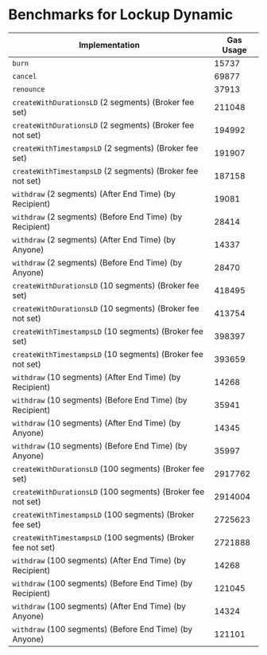 # Benchmarks for Lockup Dynamic

| Implementation                                               | Gas Usage |
| ------------------------------------------------------------ | --------- |
| `burn`                                                       | 15737     |
| `cancel`                                                     | 69877     |
| `renounce`                                                   | 37913     |
| `createWithDurationsLD` (2 segments) (Broker fee set)        | 211048    |
| `createWithDurationsLD` (2 segments) (Broker fee not set)    | 194992    |
| `createWithTimestampsLD` (2 segments) (Broker fee set)       | 191907    |
| `createWithTimestampsLD` (2 segments) (Broker fee not set)   | 187158    |
| `withdraw` (2 segments) (After End Time) (by Recipient)      | 19081     |
| `withdraw` (2 segments) (Before End Time) (by Recipient)     | 28414     |
| `withdraw` (2 segments) (After End Time) (by Anyone)         | 14337     |
| `withdraw` (2 segments) (Before End Time) (by Anyone)        | 28470     |
| `createWithDurationsLD` (10 segments) (Broker fee set)       | 418495    |
| `createWithDurationsLD` (10 segments) (Broker fee not set)   | 413754    |
| `createWithTimestampsLD` (10 segments) (Broker fee set)      | 398397    |
| `createWithTimestampsLD` (10 segments) (Broker fee not set)  | 393659    |
| `withdraw` (10 segments) (After End Time) (by Recipient)     | 14268     |
| `withdraw` (10 segments) (Before End Time) (by Recipient)    | 35941     |
| `withdraw` (10 segments) (After End Time) (by Anyone)        | 14345     |
| `withdraw` (10 segments) (Before End Time) (by Anyone)       | 35997     |
| `createWithDurationsLD` (100 segments) (Broker fee set)      | 2917762   |
| `createWithDurationsLD` (100 segments) (Broker fee not set)  | 2914004   |
| `createWithTimestampsLD` (100 segments) (Broker fee set)     | 2725623   |
| `createWithTimestampsLD` (100 segments) (Broker fee not set) | 2721888   |
| `withdraw` (100 segments) (After End Time) (by Recipient)    | 14268     |
| `withdraw` (100 segments) (Before End Time) (by Recipient)   | 121045    |
| `withdraw` (100 segments) (After End Time) (by Anyone)       | 14324     |
| `withdraw` (100 segments) (Before End Time) (by Anyone)      | 121101    |
